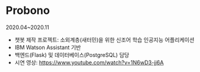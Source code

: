 # Probono
2020.04~2020.11

- 챗봇 제작 프로젝트: 소외계층(새터민)을 위한 신조어 학습 인공지능 어플리케이션
- IBM Watson Assistant 기반
- 백엔드(Flask) 및 데이터베이스(PostgreSQL) 담당 
- 시연 영상: https://www.youtube.com/watch?v=1N6wD3-jj6A

